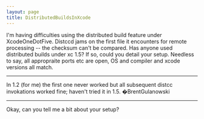 ```yaml
---
layout: page
title: DistributedBuildsInXcode
---
```


I'm having difficulties using the distributed build feature under XcodeOneDotFive.  Distccd jams on the first file it encounters for remote processing -- the checksum can't be compared.  Has anyone used distributed builds under xc 1.5?  If so, could you detail your setup.  Needless to say, all appropraite ports etc are open, OS and compiler and xcode versions all match.

----

In 1.2 (for me) the first one never worked but all subsequent distcc invokations worked fine; haven't tried it in 1.5. �BrentGulanowski

----
Okay, can you tell me a bit about your setup?

